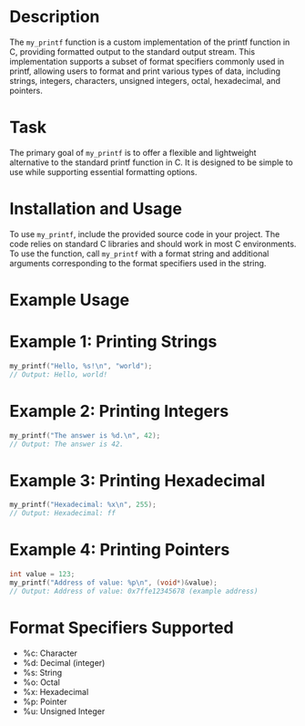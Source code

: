 # Description

The `my_printf` function is a custom implementation of the printf function in C, providing formatted output to the standard output stream. This implementation supports a subset of format specifiers commonly used in printf, allowing users to format and print various types of data, including strings, integers, characters, unsigned integers, octal, hexadecimal, and pointers.

# Task

The primary goal of `my_printf` is to offer a flexible and lightweight alternative to the standard printf function in C. It is designed to be simple to use while supporting essential formatting options.

# Installation and Usage

To use `my_printf`, include the provided source code in your project. The code relies on standard C libraries and should work in most C environments. To use the function, call `my_printf` with a format string and additional arguments corresponding to the format specifiers used in the string.

# Example Usage

# Example 1: Printing Strings

```c
my_printf("Hello, %s!\n", "world");
// Output: Hello, world!
```

# Example 2: Printing Integers
```c
my_printf("The answer is %d.\n", 42);
// Output: The answer is 42.
```

# Example 3: Printing Hexadecimal
```c
my_printf("Hexadecimal: %x\n", 255);
// Output: Hexadecimal: ff
```

# Example 4: Printing Pointers
```c
int value = 123;
my_printf("Address of value: %p\n", (void*)&value);
// Output: Address of value: 0x7ffe12345678 (example address)
```

# Format Specifiers Supported
 - %c: Character
 - %d: Decimal (integer)
 - %s: String
 - %o: Octal
 - %x: Hexadecimal
 - %p: Pointer
 - %u: Unsigned Integer
